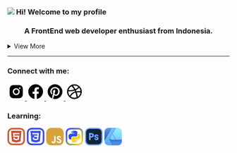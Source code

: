 ### <img src="https://media.giphy.com/"> Hi! Welcome to my profile
<h3 align="center">A FrontEnd web developer enthusiast from Indonesia.</h3>
<details>
<summary>View More</summary>
<p>I'm 16 years old, and i was taught with Front-End, AI, and Drawing art.</p>
</details>
<hr>

<h3 align="left">Connect with me:</h3>
<p align="left">
<a href="https://facebook.com/@bgshirro">
<img src="instagram.svg" width="40" height="40">
</a>
<a href="https://facebook.com/bagas.anggoro.942">
<img src="facebook.svg" width="40" height="40">
</a>
<a href="https://id.pinterest.com/@bgshirro">
<img src="pinterest.svg" width="40" height="40">
</a>
<a href="https://dribbble.com/Shirr0">
<img src="dribbble.svg" width="40" height="40">
</a>
</p>

<h3 align="left">Learning:</h3>
<p align="left" style="padding-">
<img src="html.png" width="40" height="40">
<img src="css.png" width="40" height="40">
<img src="js.png" width="40" height="40">
<img src="py.png" width="40" height="40">
<img src="Photoshop.png" width="40" height="40">
<img src="Affinity.png" width="40" height="40">
</p>